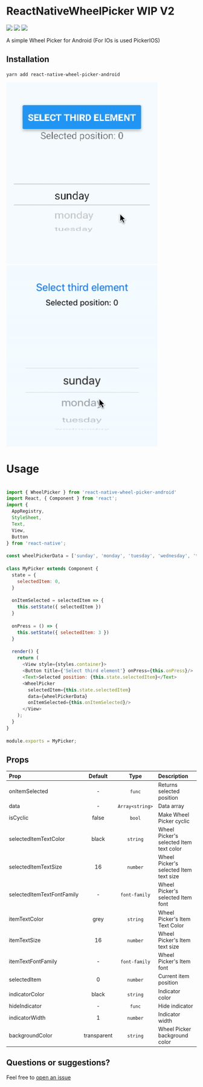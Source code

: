 # ReactNativeWheelPicker WIP V2
<p>
<img src="http://img.shields.io/npm/v/react-native-wheel-picker-android.svg" />
<img src="https://img.shields.io/npm/dm/react-native-wheel-picker-android.svg" />
<img src="https://img.shields.io/npm/dt/react-native-wheel-picker-android.svg" />
</p>

A simple Wheel Picker for Android (For IOs is used PickerIOS)


## Installation
`yarn add react-native-wheel-picker-android`

![](./src/assets/pickerAndroid.gif)
![](./src/assets/pickerIos.gif)

# Usage

```js

import { WheelPicker } from 'react-native-wheel-picker-android'
import React, { Component } from 'react';
import {
  AppRegistry,
  StyleSheet,
  Text,
  View,
  Button
} from 'react-native';

const wheelPickerData = ['sunday', 'monday', 'tuesday', 'wednesday', 'thursday', 'friday'];

class MyPicker extends Component {
  state = {
    selectedItem: 0,
  }

  onItemSelected = selectedItem => {
    this.setState({ selectedItem })
  }

  onPress = () => {
    this.setState({ selectedItem: 3 })
  }

  render() {
    return (
      <View style={styles.container}>
      <Button title={'Select third element'} onPress={this.onPress}/>
      <Text>Selected position: {this.state.selectedItem}</Text>
      <WheelPicker 
        selectedItem={this.state.selectedItem}
        data={wheelPickerData} 
        onItemSelected={this.onItemSelected}/>
      </View>
    );
  }
}

module.exports = MyPicker;

```

## Props

| Prop  | Default  | Type | Description |
| :------------ |:---------------:| :---------------:| :-----|
| onItemSelected | - | `func` | Returns selected position |
| data | - | `Array<string>` | Data array  |
| isCyclic | false | `bool` | Make Wheel Picker cyclic |
| selectedItemTextColor | black | `string` | Wheel Picker's selected Item text color  |
| selectedItemTextSize | 16 | `number` | Wheel Picker's selected Item text size  |
| selectedItemTextFontFamily | - | `font-family` | Wheel Picker's selected Item font  |
| itemTextColor | grey | `string` | Wheel Picker's Item Text Color  |
| itemTextSize | 16 | `number` | Wheel Picker's Item text size  |
| itemTextFontFamily | - | `font-family` | Wheel Picker's Item font  |
| selectedItem | 0 | `number` | Current item position |
| indicatorColor | black | `string` | Indicator color  |
| hideIndicator | - | `func` | Hide indicator |
| indicatorWidth | 1 | `number` | Indicator width |
| backgroundColor | transparent | `string` | Wheel Picker background color  |

## Questions or suggestions?

Feel free to [open an issue](https://github.com/ElekenAgency/ReactNativeWheelPicker/issues)
